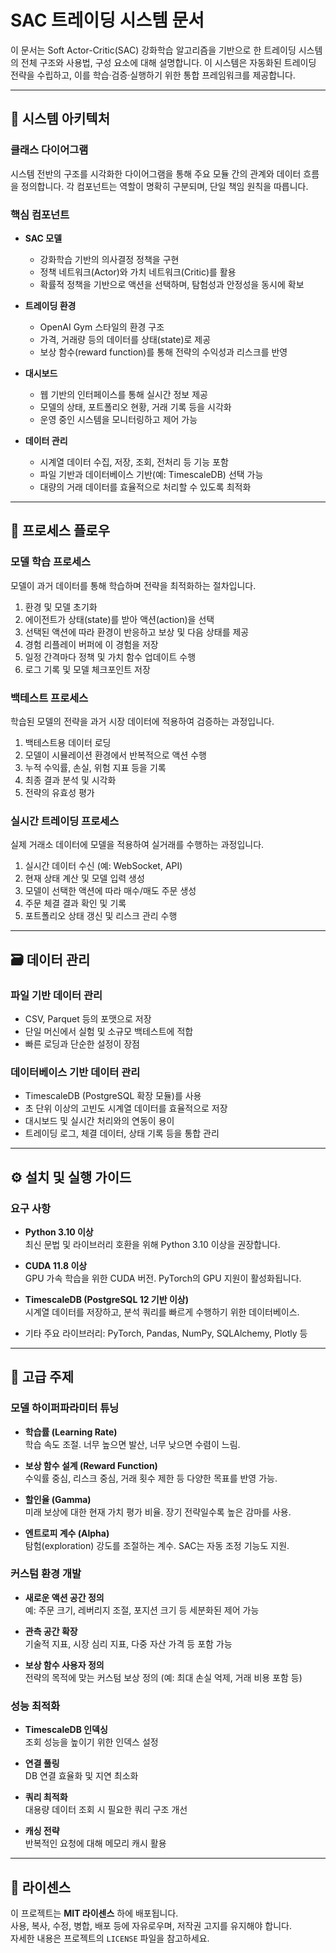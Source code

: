 # SAC 트레이딩 시스템 문서

이 문서는 Soft Actor-Critic(SAC) 강화학습 알고리즘을 기반으로 한 트레이딩 시스템의 전체 구조와 사용법, 구성 요소에 대해 설명합니다. 이 시스템은 자동화된 트레이딩 전략을 수립하고, 이를 학습·검증·실행하기 위한 통합 프레임워크를 제공합니다.

---

## 📐 시스템 아키텍처

### 클래스 다이어그램
시스템 전반의 구조를 시각화한 다이어그램을 통해 주요 모듈 간의 관계와 데이터 흐름을 정의합니다. 각 컴포넌트는 역할이 명확히 구분되며, 단일 책임 원칙을 따릅니다.

### 핵심 컴포넌트

- **SAC 모델**
  - 강화학습 기반의 의사결정 정책을 구현
  - 정책 네트워크(Actor)와 가치 네트워크(Critic)를 활용
  - 확률적 정책을 기반으로 액션을 선택하며, 탐험성과 안정성을 동시에 확보

- **트레이딩 환경**
  - OpenAI Gym 스타일의 환경 구조
  - 가격, 거래량 등의 데이터를 상태(state)로 제공
  - 보상 함수(reward function)를 통해 전략의 수익성과 리스크를 반영

- **대시보드**
  - 웹 기반의 인터페이스를 통해 실시간 정보 제공
  - 모델의 상태, 포트폴리오 현황, 거래 기록 등을 시각화
  - 운영 중인 시스템을 모니터링하고 제어 가능

- **데이터 관리**
  - 시계열 데이터 수집, 저장, 조회, 전처리 등 기능 포함
  - 파일 기반과 데이터베이스 기반(예: TimescaleDB) 선택 가능
  - 대량의 거래 데이터를 효율적으로 처리할 수 있도록 최적화

---

## 🔄 프로세스 플로우

### 모델 학습 프로세스

모델이 과거 데이터를 통해 학습하며 전략을 최적화하는 절차입니다.

1. 환경 및 모델 초기화
2. 에이전트가 상태(state)를 받아 액션(action)을 선택
3. 선택된 액션에 따라 환경이 반응하고 보상 및 다음 상태를 제공
4. 경험 리플레이 버퍼에 이 경험을 저장
5. 일정 간격마다 정책 및 가치 함수 업데이트 수행
6. 로그 기록 및 모델 체크포인트 저장

### 백테스트 프로세스

학습된 모델의 전략을 과거 시장 데이터에 적용하여 검증하는 과정입니다.

1. 백테스트용 데이터 로딩
2. 모델이 시뮬레이션 환경에서 반복적으로 액션 수행
3. 누적 수익률, 손실, 위험 지표 등을 기록
4. 최종 결과 분석 및 시각화
5. 전략의 유효성 평가

### 실시간 트레이딩 프로세스

실제 거래소 데이터에 모델을 적용하여 실거래를 수행하는 과정입니다.

1. 실시간 데이터 수신 (예: WebSocket, API)
2. 현재 상태 계산 및 모델 입력 생성
3. 모델이 선택한 액션에 따라 매수/매도 주문 생성
4. 주문 체결 결과 확인 및 기록
5. 포트폴리오 상태 갱신 및 리스크 관리 수행

---

## 🗃 데이터 관리

### 파일 기반 데이터 관리

- CSV, Parquet 등의 포맷으로 저장
- 단일 머신에서 실험 및 소규모 백테스트에 적합
- 빠른 로딩과 단순한 설정이 장점

### 데이터베이스 기반 데이터 관리

- TimescaleDB (PostgreSQL 확장 모듈)를 사용
- 초 단위 이상의 고빈도 시계열 데이터를 효율적으로 저장
- 대시보드 및 실시간 처리와의 연동이 용이
- 트레이딩 로그, 체결 데이터, 상태 기록 등을 통합 관리

---

## ⚙ 설치 및 실행 가이드

### 요구 사항

- **Python 3.10 이상**  
  최신 문법 및 라이브러리 호환을 위해 Python 3.10 이상을 권장합니다.

- **CUDA 11.8 이상**  
  GPU 가속 학습을 위한 CUDA 버전. PyTorch의 GPU 지원이 활성화됩니다.

- **TimescaleDB (PostgreSQL 12 기반 이상)**  
  시계열 데이터를 저장하고, 분석 쿼리를 빠르게 수행하기 위한 데이터베이스.

- 기타 주요 라이브러리: PyTorch, Pandas, NumPy, SQLAlchemy, Plotly 등

---

## 🔧 고급 주제

### 모델 하이퍼파라미터 튜닝

- **학습률 (Learning Rate)**  
  학습 속도 조절. 너무 높으면 발산, 너무 낮으면 수렴이 느림.

- **보상 함수 설계 (Reward Function)**  
  수익률 중심, 리스크 중심, 거래 횟수 제한 등 다양한 목표를 반영 가능.

- **할인율 (Gamma)**  
  미래 보상에 대한 현재 가치 평가 비율. 장기 전략일수록 높은 감마를 사용.

- **엔트로피 계수 (Alpha)**  
  탐험(exploration) 강도를 조절하는 계수. SAC는 자동 조정 기능도 지원.

### 커스텀 환경 개발

- **새로운 액션 공간 정의**  
  예: 주문 크기, 레버리지 조절, 포지션 크기 등 세분화된 제어 가능

- **관측 공간 확장**  
  기술적 지표, 시장 심리 지표, 다중 자산 가격 등 포함 가능

- **보상 함수 사용자 정의**  
  전략의 목적에 맞는 커스텀 보상 정의 (예: 최대 손실 억제, 거래 비용 포함 등)

### 성능 최적화

- **TimescaleDB 인덱싱**  
  조회 성능을 높이기 위한 인덱스 설정

- **연결 풀링**  
  DB 연결 효율화 및 지연 최소화

- **쿼리 최적화**  
  대용량 데이터 조회 시 필요한 쿼리 구조 개선

- **캐싱 전략**  
  반복적인 요청에 대해 메모리 캐시 활용
---

## 📝 라이센스

이 프로젝트는 **MIT 라이센스** 하에 배포됩니다.  
사용, 복사, 수정, 병합, 배포 등에 자유로우며, 저작권 고지를 유지해야 합니다.  
자세한 내용은 프로젝트의 `LICENSE` 파일을 참고하세요.
